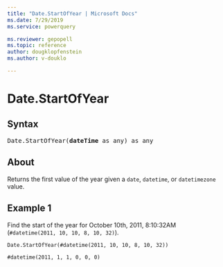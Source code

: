 ```yaml
---
title: "Date.StartOfYear | Microsoft Docs"
ms.date: 7/29/2019
ms.service: powerquery

ms.reviewer: gepopell
ms.topic: reference
author: dougklopfenstein
ms.author: v-douklo

---
```

# Date.StartOfYear

## Syntax

<pre>
Date.StartOfYear(<b>dateTime</b> as any) as any
</pre>
  
## About  
Returns the first value of the year given a `date`, `datetime`, or `datetimezone` value.

## Example 1
Find the start of the year for October 10th, 2011, 8:10:32AM (`#datetime(2011, 10, 10, 8, 10, 32)`).

```powerquery-m
Date.StartOfYear(#datetime(2011, 10, 10, 8, 10, 32))
```

`#datetime(2011, 1, 1, 0, 0, 0)`
